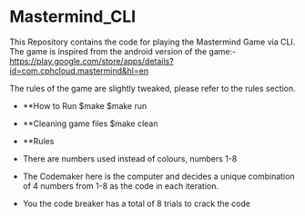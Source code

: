 # Mastermind_CLI
This Repository contains the code for playing the Mastermind Game via CLI.
The game is inspired from the android version of the game:-https://play.google.com/store/apps/details?id=com.cphcloud.mastermind&hl=en

The rules of the game are slightly tweaked, please refer to the rules section.

* **How to Run
  $make
  $make run

* **Cleaning game files
  $make clean

* **Rules
* There are numbers used instead of colours, numbers 1-8
* The Codemaker here is the computer and decides a unique combination of 4 numbers from 1-8 as the code in each iteration.
* You the code breaker has a total of 8 trials to crack the code
